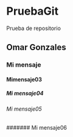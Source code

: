 # PruebaGit
Prueba de repositorio

## Omar Gonzales
### Mi mensaje
#### Mimensaje03
##### Mi mensaje04
###### Mi mensaje05
####### Mi mensaje06
